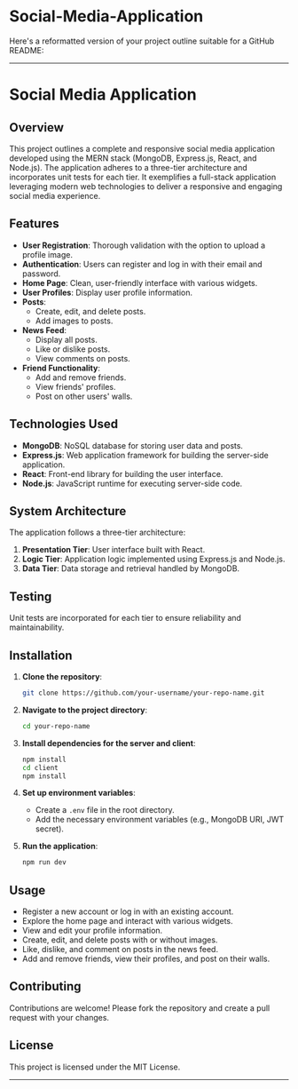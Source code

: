 # Social-Media-Application
Here's a reformatted version of your project outline suitable for a GitHub README:

---

# Social Media Application

## Overview

This project outlines a complete and responsive social media application developed using the MERN stack (MongoDB, Express.js, React, and Node.js). The application adheres to a three-tier architecture and incorporates unit tests for each tier. It exemplifies a full-stack application leveraging modern web technologies to deliver a responsive and engaging social media experience.

## Features

- **User Registration**: Thorough validation with the option to upload a profile image.
- **Authentication**: Users can register and log in with their email and password.
- **Home Page**: Clean, user-friendly interface with various widgets.
- **User Profiles**: Display user profile information.
- **Posts**:
  - Create, edit, and delete posts.
  - Add images to posts.
- **News Feed**:
  - Display all posts.
  - Like or dislike posts.
  - View comments on posts.
- **Friend Functionality**:
  - Add and remove friends.
  - View friends' profiles.
  - Post on other users' walls.

## Technologies Used

- **MongoDB**: NoSQL database for storing user data and posts.
- **Express.js**: Web application framework for building the server-side application.
- **React**: Front-end library for building the user interface.
- **Node.js**: JavaScript runtime for executing server-side code.

## System Architecture

The application follows a three-tier architecture:

1. **Presentation Tier**: User interface built with React.
2. **Logic Tier**: Application logic implemented using Express.js and Node.js.
3. **Data Tier**: Data storage and retrieval handled by MongoDB.

## Testing

Unit tests are incorporated for each tier to ensure reliability and maintainability.

## Installation

1. **Clone the repository**:
   ```sh
   git clone https://github.com/your-username/your-repo-name.git
   ```
2. **Navigate to the project directory**:
   ```sh
   cd your-repo-name
   ```
3. **Install dependencies for the server and client**:
   ```sh
   npm install
   cd client
   npm install
   ```
4. **Set up environment variables**:
   - Create a `.env` file in the root directory.
   - Add the necessary environment variables (e.g., MongoDB URI, JWT secret).

5. **Run the application**:
   ```sh
   npm run dev
   ```

## Usage

- Register a new account or log in with an existing account.
- Explore the home page and interact with various widgets.
- View and edit your profile information.
- Create, edit, and delete posts with or without images.
- Like, dislike, and comment on posts in the news feed.
- Add and remove friends, view their profiles, and post on their walls.

## Contributing

Contributions are welcome! Please fork the repository and create a pull request with your changes.

## License

This project is licensed under the MIT License.

---


